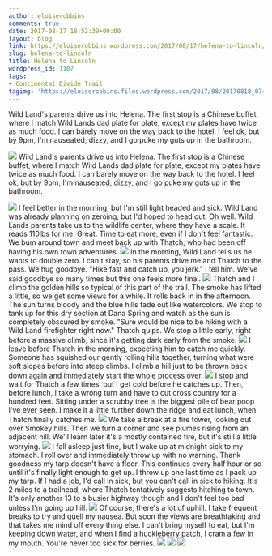 ```yaml
---
author: eloiserobbins
comments: true
date: 2017-08-17 18:52:39+00:00
layout: blog
link: https://eloiserobbins.wordpress.com/2017/08/17/helena-to-lincoln/
slug: helena-to-lincoln
title: Helena to Lincoln
wordpress_id: 1107
tags:
- Continental Divide Trail
tagimg: 'https://eloiserobbins.files.wordpress.com/2017/08/20170818_074356.jpg'
---
```


Wild Land's parents drive us into Helena. The first stop is a Chinese buffet, where I match Wild Lands dad plate for plate, except my plates have twice as much food. I can barely move on the way back to the hotel. I feel ok, but by 9pm, I'm nauseated, dizzy, and I go puke my guts up in the bathroom.


[![](https://eloiserobbins.files.wordpress.com/2017/08/20170818_074356.jpg)](https://eloiserobbins.files.wordpress.com/2017/08/20170818_074356.jpg)
Wild Land's parents drive us into Helena. The first stop is a Chinese buffet, where I match Wild Lands dad plate for plate, except my plates have twice as much food. I can barely move on the way back to the hotel. I feel ok, but by 9pm, I'm nauseated, dizzy, and I go puke my guts up in the bathroom.

[![](https://eloiserobbins.files.wordpress.com/2017/08/20170818_192123.jpg)](https://eloiserobbins.files.wordpress.com/2017/08/20170818_192123.jpg)
I feel better in the morning, but I'm still light headed and sick. Wild Land was already planning on zeroing, but I'd hoped to head out. Oh well. Wild Lands parents take us to the wildlife center, where they have a scale. It reads 110lbs for me. Great. Time to eat more, even if I don't feel fantastic. We bum around town and meet back up with Thatch, who had been off having his own town adventures.
[![](https://eloiserobbins.files.wordpress.com/2017/08/20170819_071803.jpg)](https://eloiserobbins.files.wordpress.com/2017/08/20170819_071803.jpg)
In the morning, Wild Land tells us he wants to double zero. I can't stay, so his parents drive me and Thatch to the pass. We hug goodbye. "Hike fast and catch up, you jerk." I tell him. We've said goodbye so many times but this one feels more final.
[![](https://eloiserobbins.files.wordpress.com/2017/08/20170819_072145.jpg)](https://eloiserobbins.files.wordpress.com/2017/08/20170819_072145.jpg)
Thatch and I climb the golden hills so typical of this part of the trail. The smoke has lifted a little, so we get some views for a while. It rolls back in in the afternoon. The sun turns bloody and the blue hills fade out like watercolors. We stop to tank up for this dry section at Dana Spring and watch as the sun is completely obscured by smoke. "Sure would be nice to be hiking with a Wild Land firefighter right now." Thatch quips. We stop a little early, right before a massive climb, since it's getting dark early from the smoke.
[![](https://eloiserobbins.files.wordpress.com/2017/08/20170819_100331.jpg)](https://eloiserobbins.files.wordpress.com/2017/08/20170819_100331.jpg)
I leave before Thatch in the morning, expecting him to catch me quickly. Someone has squished our gently rolling hills together, turning what were soft slopes before into steep climbs. I climb a hill just to be thrown back down again and immediately start the whole process over.
[![](https://eloiserobbins.files.wordpress.com/2017/08/20170819_155356.jpg)](https://eloiserobbins.files.wordpress.com/2017/08/20170819_155356.jpg)
I stop and wait for Thatch a few times, but I get cold before he catches up. Then, before lunch, I take a wrong turn and have to cut cross country for a hundred feet. Sitting under a scrubby tree is the biggest pile of bear poop I've ever seen. I make it a little further down the ridge and eat lunch, when Thatch finally catches me.
[![](https://eloiserobbins.files.wordpress.com/2017/08/20170820_111128.jpg)](https://eloiserobbins.files.wordpress.com/2017/08/20170820_111128.jpg)
We take a break at a fire tower, looking out over Smokey hills. Then we turn a corner and see plumes rising from an adjacent hill. We'll learn later it's a mostly contained fire, but it's still a little worrying.
[![](https://eloiserobbins.files.wordpress.com/2017/08/20170820_111806.jpg)](https://eloiserobbins.files.wordpress.com/2017/08/20170820_111806.jpg)
I fall asleep just fine, but I wake up at midnight sick to my stomach. I roll over and immediately throw up with no warning. Thank goodness my tarp doesn't have a floor. This continues every half hour or so until it's finally light enough to get up. I throw up one last time as I pack up my tarp. If I had a job, I'd call in sick, but you can't call in sick to hiking. It's 2 miles to a trailhead, where Thatch tentatively suggests hitching to town. It's only another 13 to a busier highway though and I don't feel too bad unless I'm going up hill.
[![](https://eloiserobbins.files.wordpress.com/2017/08/20170820_113317.jpg)](https://eloiserobbins.files.wordpress.com/2017/08/20170820_113317.jpg)
Of course, there's a lot of uphill. I take frequent breaks to try and quell my nausea. But soon the views are breathtaking and that takes me mind off every thing else. I can't bring myself to eat, but I'm keeping down water, and when I find a huckleberry patch, I cram a few in my mouth. You're never too sick for berries.
[![](https://eloiserobbins.files.wordpress.com/2017/08/20170820_125013.jpg)](https://eloiserobbins.files.wordpress.com/2017/08/20170820_125013.jpg)
[![](https://eloiserobbins.files.wordpress.com/2017/08/20170820_133540.jpg)](https://eloiserobbins.files.wordpress.com/2017/08/20170820_133540.jpg)
[![](https://eloiserobbins.files.wordpress.com/2017/08/20170820_133358.jpg)](https://eloiserobbins.files.wordpress.com/2017/08/20170820_133358.jpg)
